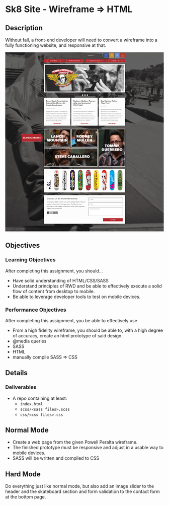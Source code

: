 # Sk8 Site - Wireframe => HTML

## Description
Without fail, a front-end developer will need to convert a wireframe into a fully functioning website, and responsive at that.

![Powell Peralta](assets/powell_peralta.jpg)

## Objectives

### Learning Objectives

After completing this assignment, you should…

* Have solid understanding of HTML/CSS/SASS
* Understand principles of RWD and be able to effectively execute a solid flow of content from desktop to mobile.
* Be able to leverage developer tools to test on mobile devices.

### Performance Objectives

After completing this assignment, you be able to effectively use

* From a high fidelity wireframe, you should be able to, with a high degree of accuracy, create an html prototype of said design.
* @media queries
* SASS
* HTML
* manually compile SASS => CSS


## Details

### Deliverables

* A repo containing at least:
  * `index.html`
  * `scss/<sass files>.scss`
  * `css/<css files>.css`


## Normal Mode

* Create a web page from the given Powell Peralta wireframe.
* The finished prototype must be responsive and adjust in a usable way to mobile devices.
* SASS will be written and compiled to CSS


## Hard Mode

Do everything just like normal mode, but also add an image slider to the header and the skateboard section and form validation to the contact form at the bottom page.
